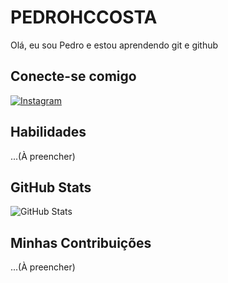 # PEDROHCCOSTA
Olá, eu sou Pedro e estou aprendendo git e github
## Conecte-se comigo
[![Instagram](https://img.shields.io/badge/Instagram-0077B5?style=for-the-badge&logo=Instagram&logoColor=white)](https://www.instagram.com/p_costa12_/)
## Habilidades
...(À preencher)
## GitHub Stats
![GitHub Stats](https://github-readme-stats.vercel.app/api?username=pedrohccosta&theme=transparent&bg_color=000&border_color=30A3DC&show_icons=true&icon_color=30A3DC&title_color=E94D5F&text_color=FFF&hide_title=true&hide=stars)
## Minhas Contribuições
...(À preencher)